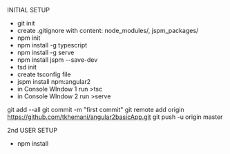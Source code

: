 INITIAL SETUP

* git init 
* create .gitignore with content: node_modules/, jspm_packages/
* npm init
* npm install -g typescript
* npm install -g serve
* npm install jspm --save-dev
* tsd init
* create tsconfig file
* jspm install  npm:angular2
* in Console WIndow 1 run >tsc
* in Console WIndow 2 run >serve

git add --all
git commit -m "first commit"
git remote add origin https://github.com/tkhemani/angular2basicApp.git
git push -u origin master



2nd USER SETUP
* npm install
